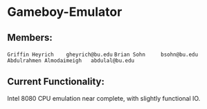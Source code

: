 # Gameboy-Emulator

## Members: 

`Griffin Heyrich    gheyrich@bu.edu`
`Brian Sohn     bsohn@bu.edu` 
`Abdulrahmen Almodaimeigh   abdulal@bu.edu`

## Current Functionality:

Intel 8080 CPU emulation near complete, with slightly functional IO.
